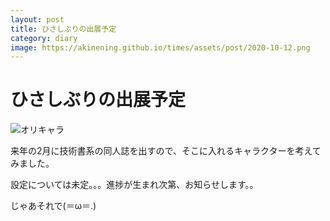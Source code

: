 ```yaml
---
layout: post
title: ひさしぶりの出展予定
category: diary
image: https://akinening.github.io/times/assets/post/2020-10-12.png
---
```


# ひさしぶりの出展予定

<img src="https://akinening.github.io/times/assets/post/2020-10-12.png" alt="オリキャラ">

来年の2月に技術書系の同人誌を出すので、そこに入れるキャラクターを考えてみました。

設定については未定。。。進捗が生まれ次第、お知らせします。。

じゃあそれで(＝ω＝.)